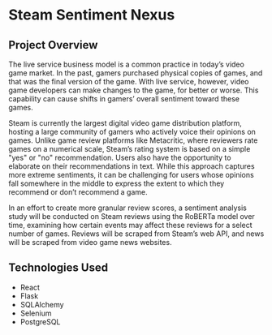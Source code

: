 # Steam Sentiment Nexus

## Project Overview

The live service business model is a common practice in today’s video game market. In the past, gamers purchased physical copies of games, and that was the final version of the game. With live service, however, video game developers can make changes to the game, for better or worse. This capability can cause shifts in gamers’ overall sentiment toward these games.

Steam is currently the largest digital video game distribution platform, hosting a large community of gamers who actively voice their opinions on games. Unlike game review platforms like Metacritic, where reviewers rate games on a numerical scale, Steam’s rating system is based on a simple "yes" or "no" recommendation. Users also have the opportunity to elaborate on their recommendations in text. While this approach captures more extreme sentiments, it can be challenging for users whose opinions fall somewhere in the middle to express the extent to which they recommend or don’t recommend a game.

In an effort to create more granular review scores, a sentiment analysis study will be conducted on Steam reviews using the RoBERTa model over time, examining how certain events may affect these reviews for a select number of games. Reviews will be scraped from Steam’s web API, and news will be scraped from video game news websites.

## Technologies Used

- React
- Flask
- SQLAlchemy
- Selenium
- PostgreSQL
